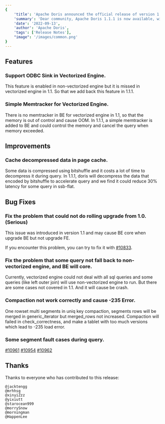```yaml
---
{
    'title': 'Apache Doris announced the official release of version 1.1.1',
    'summary': 'Dear community, Apache Doris 1.1.1 is now available, with several enhancements and bug fixes based on 1.1.0，enabling smoother user experience.',
    'date': '2022-09-13',
    'author': 'Apache Doris',
    'tags': ['Release Notes'],
    "image": '/images/common.png'
}
---
```


<!--
Licensed to the Apache Software Foundation (ASF) under one
or more contributor license agreements.  See the NOTICE file
distributed with this work for additional information
regarding copyright ownership.  The ASF licenses this file
to you under the Apache License, Version 2.0 (the
"License"); you may not use this file except in compliance
with the License.  You may obtain a copy of the License at

  http://www.apache.org/licenses/LICENSE-2.0

Unless required by applicable law or agreed to in writing,
software distributed under the License is distributed on an
"AS IS" BASIS, WITHOUT WARRANTIES OR CONDITIONS OF ANY
KIND, either express or implied.  See the License for the
specific language governing permissions and limitations
under the License.
-->


## Features

### Support ODBC Sink in Vectorized Engine.

This feature is enabled in non-vectorized engine but it is missed in vectorized engine in 1.1. So that we add back this feature in 1.1.1.

### Simple Memtracker for Vectorized Engine.

There is no memtracker in BE for vectorized engine in 1.1, so that the memory is out of control and cause OOM. In 1.1.1, a simple memtracker is added to BE and could control the memory and cancel the query when memory exceeded.

## Improvements

### Cache decompressed data in page cache.

Some data is compressed using bitshuffle and it costs a lot of time to decompress it during query. In 1.1.1, doris will decompress the data that encoded by bitshuffle to accelerate query and we find it could reduce 30% latency for some query in ssb-flat.

## Bug Fixes

### Fix the problem that could not do rolling upgrade from 1.0.(Serious)

This issue was introduced in version 1.1 and may cause BE core when upgrade BE but not upgrade FE.

If you encounter this problem, you can try to fix it with [#10833](https://github.com/apache/doris/pull/10833).

### Fix the problem that some query not fall back to non-vectorized engine, and BE will core.

Currently, vectorized engine could not deal with all sql queries and some queries (like left outer join) will use non-vectorized engine to run. But there are some cases not covered in 1.1. And it will cause be crash.

### Compaction not work correctly and cause -235 Error.

One rowset multi segments in uniq key compaction, segments rows will be merged in generic_iterator but merged_rows not increased. Compaction will failed in check_correctness, and make a tablet with too much versions which lead to -235 load error.

### Some segment fault cases during query.

[#10961](https://github.com/apache/doris/pull/10961) 
[#10954](https://github.com/apache/doris/pull/10954) 
[#10962](https://github.com/apache/doris/pull/10962)

## Thanks

Thanks to everyone who has contributed to this release:

```
@jacktengg
@mrhhsg
@xinyiZzz
@yixiutt
@starocean999
@morrySnow
@morningman
@HappenLee
```